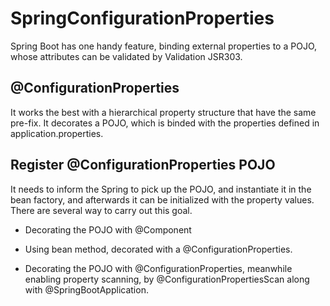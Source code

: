 # SpringConfigurationProperties
Spring Boot has one handy feature, binding external properties to a POJO, whose attributes can be validated by Validation JSR303. 

## @ConfigurationProperties

It works the best with a hierarchical property structure that have the same pre-fix. 
It decorates a POJO, which is binded with the properties defined in application.properties.

## Register @ConfigurationProperties POJO

It needs to inform the Spring to pick up the POJO, and instantiate it in the bean factory, and afterwards it can be initialized with the property values.
There are several way to carry out this goal. 

* Decorating the POJO with @Component

* Using bean method, decorated with a @ConfigurationProperties. 

* Decorating the POJO with @ConfigurationProperties, meanwhile enabling property scanning, by @ConfigurationPropertiesScan along with @SpringBootApplication.






